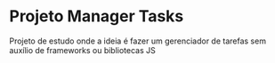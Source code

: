 # Projeto Manager Tasks
 Projeto de estudo onde a ideia é fazer um gerenciador de tarefas sem auxílio de frameworks ou bibliotecas JS
